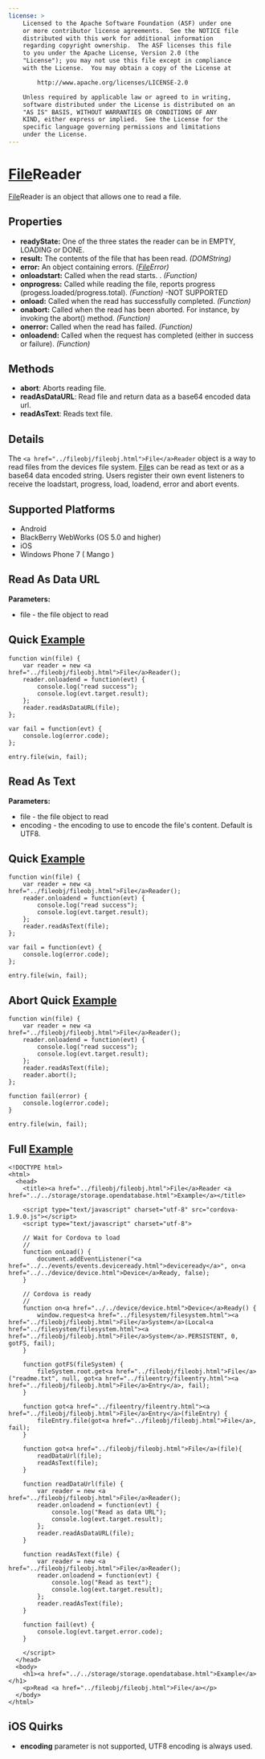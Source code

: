 ```yaml
---
license: >
    Licensed to the Apache Software Foundation (ASF) under one
    or more contributor license agreements.  See the NOTICE file
    distributed with this work for additional information
    regarding copyright ownership.  The ASF licenses this file
    to you under the Apache License, Version 2.0 (the
    "License"); you may not use this file except in compliance
    with the License.  You may obtain a copy of the License at

        http://www.apache.org/licenses/LICENSE-2.0

    Unless required by applicable law or agreed to in writing,
    software distributed under the License is distributed on an
    "AS IS" BASIS, WITHOUT WARRANTIES OR CONDITIONS OF ANY
    KIND, either express or implied.  See the License for the
    specific language governing permissions and limitations
    under the License.
---
```


<a href="../fileobj/fileobj.html">File</a>Reader
==========

<a href="../fileobj/fileobj.html">File</a>Reader is an object that allows one to read a file.

Properties
----------

- __readyState:__ One of the three states the reader can be in EMPTY, LOADING or DONE.
- __result:__ The contents of the file that has been read. _(DOMString)_
- __error:__ An object containing errors. _(<a href="../fileerror/fileerror.html"><a href="../fileobj/fileobj.html">File</a>Error</a>)_
- __onloadstart:__ Called when the read starts. . _(Function)_
- __onprogress:__ Called while reading the file, reports progress (progess.loaded/progress.total). _(Function)_ -NOT SUPPORTED
- __onload:__ Called when the read has successfully completed. _(Function)_
- __onabort:__ Called when the read has been aborted. For instance, by invoking the abort() method. _(Function)_
- __onerror:__ Called when the read has failed. _(Function)_
- __onloadend:__ Called when the request has completed (either in success or failure).  _(Function)_

Methods
-------

- __abort__: Aborts reading file. 
- __readAsDataURL__: Read file and return data as a base64 encoded data url.
- __readAsText__: Reads text file.

Details
-------

The `<a href="../fileobj/fileobj.html">File</a>Reader` object is a way to read files from the devices file system.  <a href="../fileobj/fileobj.html">File</a>s can be read as text or as a base64 data encoded string.  Users register their own event listeners to receive the loadstart, progress, load, loadend, error and abort events.

Supported Platforms
-------------------

- Android
- BlackBerry WebWorks (OS 5.0 and higher)
- iOS
- Windows Phone 7 ( Mango )

Read As Data URL 
----------------

__Parameters:__
- file - the file object to read


Quick <a href="../../storage/storage.opendatabase.html">Example</a>
-------------

	function win(file) {
		var reader = new <a href="../fileobj/fileobj.html">File</a>Reader();
		reader.onloadend = function(evt) {
        	console.log("read success");
            console.log(evt.target.result);
        };
		reader.readAsDataURL(file);
	};

	var fail = function(evt) {
    	console.log(error.code);
	};
	
    entry.file(win, fail);

Read As Text
------------

__Parameters:__

- file - the file object to read
- encoding - the encoding to use to encode the file's content. Default is UTF8.

Quick <a href="../../storage/storage.opendatabase.html">Example</a>
-------------

	function win(file) {
		var reader = new <a href="../fileobj/fileobj.html">File</a>Reader();
		reader.onloadend = function(evt) {
        	console.log("read success");
            console.log(evt.target.result);
        };
		reader.readAsText(file);
	};

	var fail = function(evt) {
    	console.log(error.code);
	};
	
    entry.file(win, fail);

Abort Quick <a href="../../storage/storage.opendatabase.html">Example</a>
-------------------

	function win(file) {
		var reader = new <a href="../fileobj/fileobj.html">File</a>Reader();
		reader.onloadend = function(evt) {
        	console.log("read success");
            console.log(evt.target.result);
        };
		reader.readAsText(file);
		reader.abort();
	};

    function fail(error) {
    	console.log(error.code);
    }
	
    entry.file(win, fail);

Full <a href="../../storage/storage.opendatabase.html">Example</a>
------------

    <!DOCTYPE html>
    <html>
      <head>
        <title><a href="../fileobj/fileobj.html">File</a>Reader <a href="../../storage/storage.opendatabase.html">Example</a></title>

        <script type="text/javascript" charset="utf-8" src="cordova-1.9.0.js"></script>
        <script type="text/javascript" charset="utf-8">

        // Wait for Cordova to load
        //
        function onLoad() {
            document.addEventListener("<a href="../../events/events.deviceready.html">deviceready</a>", on<a href="../../device/device.html">Device</a>Ready, false);
        }

        // Cordova is ready
        //
        function on<a href="../../device/device.html">Device</a>Ready() {
			window.request<a href="../filesystem/filesystem.html"><a href="../fileobj/fileobj.html">File</a>System</a>(Local<a href="../filesystem/filesystem.html"><a href="../fileobj/fileobj.html">File</a>System</a>.PERSISTENT, 0, gotFS, fail);
        }
		
		function gotFS(fileSystem) {
			fileSystem.root.get<a href="../fileobj/fileobj.html">File</a>("readme.txt", null, got<a href="../fileentry/fileentry.html"><a href="../fileobj/fileobj.html">File</a>Entry</a>, fail);
		}
		
		function got<a href="../fileentry/fileentry.html"><a href="../fileobj/fileobj.html">File</a>Entry</a>(fileEntry) {
			fileEntry.file(got<a href="../fileobj/fileobj.html">File</a>, fail);
		}
		
        function got<a href="../fileobj/fileobj.html">File</a>(file){
			readDataUrl(file);
			readAsText(file);
		}
        
        function readDataUrl(file) {
            var reader = new <a href="../fileobj/fileobj.html">File</a>Reader();
            reader.onloadend = function(evt) {
                console.log("Read as data URL");
                console.log(evt.target.result);
            };
            reader.readAsDataURL(file);
        }
        
        function readAsText(file) {
            var reader = new <a href="../fileobj/fileobj.html">File</a>Reader();
            reader.onloadend = function(evt) {
                console.log("Read as text");
                console.log(evt.target.result);
            };
            reader.readAsText(file);
        }
        
        function fail(evt) {
            console.log(evt.target.error.code);
        }
        
        </script>
      </head>
      <body>
        <h1><a href="../../storage/storage.opendatabase.html">Example</a></h1>
        <p>Read <a href="../fileobj/fileobj.html">File</a></p>
      </body>
    </html>

iOS Quirks
----------
- __encoding__ parameter is not supported, UTF8 encoding is always used.